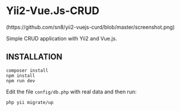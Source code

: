<h1>Yii2-Vue.Js-CRUD</h1>
(https://github.com/sn8/yii2-vuejs-curd/blob/master/screenshot.png)

Simple CRUD application with Yii2 and Vue.js.

INSTALLATION
-------------
~~~
composer install
npm install
npm run dev
~~~

Edit the file `config/db.php` with real data and then run:
~~~
php yii migrate/up
~~~
